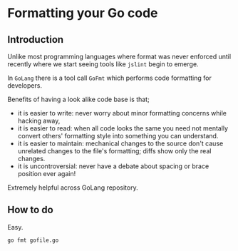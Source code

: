 # Formatting your Go code

## Introduction

Unlike most programming languages where format was never enforced until recently where we start seeing tools like `jslint` begin to emerge.

In `GoLang` there is a tool call `GoFmt` which performs code formatting for developers.

Benefits of having a look alike code base is that;

 - it is easier to write: never worry about minor formatting concerns while hacking away,
 - it is easier to read: when all code looks the same you need not mentally convert others' formatting style into something you can understand.
 - it is easier to maintain: mechanical changes to the source don't cause unrelated changes to the file's formatting; diffs show only the real changes.
 - it is uncontroversial: never have a debate about spacing or brace position ever again!

Extremely helpful across GoLang repository.


## How to do

Easy. 

`go fmt gofile.go`


